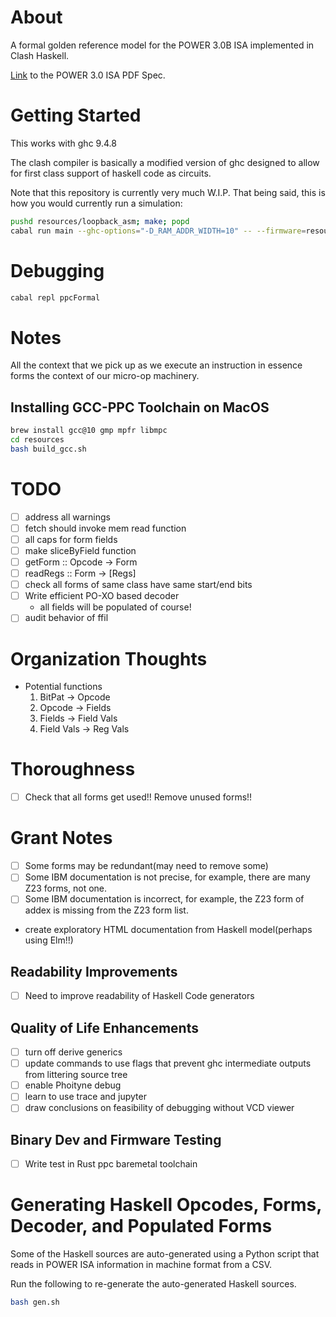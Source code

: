 # About
A formal golden reference model for the POWER 3.0B ISA implemented in 
Clash Haskell.

[Link](https://wiki.raptorcs.com/w/images/c/cb/PowerISA_public.v3.0B.pdf) to the POWER 3.0 ISA PDF Spec.

# Getting Started
This works with ghc 9.4.8

The clash compiler is basically a modified version of ghc designed to allow for first class support of haskell code as circuits.

Note that this repository is currently very much W.I.P. That being said,
this is how you would currently run a simulation:

```bash
pushd resources/loopback_asm; make; popd
cabal run main --ghc-options="-D_RAM_ADDR_WIDTH=10" -- --firmware=resources/loopback_asm/firmware.bin
```

# Debugging 

```bash
cabal repl ppcFormal
```

# Notes
All the context that we pick up as we execute an instruction in
essence forms the context of our micro-op machinery.

## Installing GCC-PPC Toolchain on MacOS

```bash
brew install gcc@10 gmp mpfr libmpc
cd resources
bash build_gcc.sh
```

# TODO
 - [ ] address all warnings
 - [ ] fetch should invoke mem read function
 - [ ] all caps for form fields
 - [ ] make sliceByField function
 - [ ] getForm :: Opcode -> Form
 - [ ] readRegs :: Form -> [Regs]
 - [ ] check all forms of same class have same start/end bits
 - [ ] Write efficient PO-XO based decoder
   - all fields will be populated of course!
 - [ ] audit behavior of ffil

# Organization Thoughts
 - Potential functions
   1. BitPat -> Opcode
   2. Opcode -> Fields
   3. Fields -> Field Vals
   4. Field Vals -> Reg Vals

# Thoroughness
 - [ ] Check that all forms get used!! Remove unused forms!!

# Grant Notes
 - [ ] Some forms may be redundant(may need to remove some)
 - [ ] Some IBM documentation is not precise, for example, there
       are many Z23 forms, not one.
 - [ ] Some IBM documentation is incorrect, for example, the Z23
       form of addex is missing from the Z23 form list.
 - create exploratory HTML documentation from Haskell model(perhaps
       using Elm!!)

## Readability Improvements
- [ ] Need to improve readability of Haskell Code generators

## Quality of Life Enhancements
 - [ ] turn off derive generics
 - [ ] update commands to use flags that prevent ghc
       intermediate outputs from littering source tree
 - [ ] enable Phoityne debug
 - [ ] learn to use trace and jupyter
 - [ ] draw conclusions on feasibility of debugging
       without VCD viewer

## Binary Dev and Firmware Testing
 - [ ] Write test in Rust ppc baremetal toolchain

# Generating Haskell Opcodes, Forms, Decoder, and Populated Forms
Some of the Haskell sources are auto-generated using a Python script
that reads in POWER ISA information in machine format from a CSV.

Run the following to re-generate the auto-generated Haskell sources.
```bash
bash gen.sh
```
